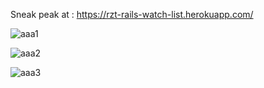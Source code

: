 Sneak peak at : https://rzt-rails-watch-list.herokuapp.com/

![aaa1](https://user-images.githubusercontent.com/45171753/168432980-5eb663b9-be86-4d59-aa54-03b85572e4ee.png)

![aaa2](https://user-images.githubusercontent.com/45171753/168432985-18eac21d-9f7f-48a7-814c-df7813d3a9b5.png)

![aaa3](https://user-images.githubusercontent.com/45171753/168432990-05260ade-c644-4515-8340-0f6a7b927333.png)
